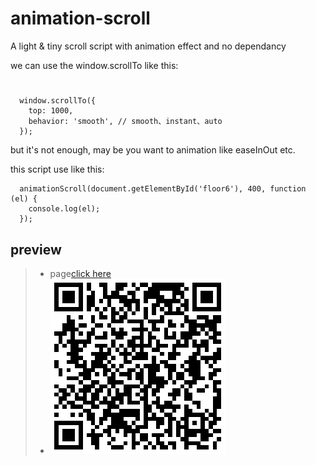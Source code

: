 # animation-scroll
A light &amp; tiny scroll script with animation effect and no dependancy

we can use the window.scrollTo like this:
#
```javasctript
  window.scrollTo({
    top: 1000,
    behavior: 'smooth', // smooth、instant、auto
  });
```
but it's not enough, may be you want to animation like easeInOut etc.

this script use like this:

```javasctript
  animationScroll(document.getElementById('floor6'), 400, function (el) {
    console.log(el);
  });
```
## preview
> * page[click here](https://yangyuji.github.io/animation-scroll/demo.html)
> * ![qrcode](https://github.com/yangyuji/animation-scroll/blob/master/qrcode.png)